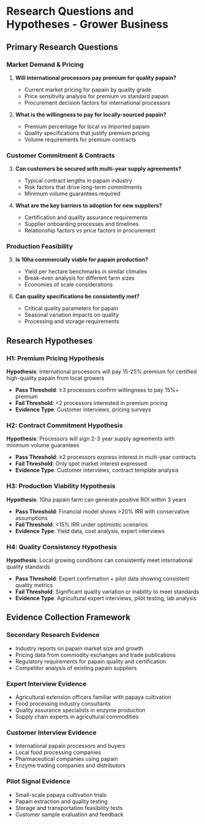 # Research Questions and Hypotheses - Grower Business

## Primary Research Questions

### Market Demand & Pricing
1. **Will international processors pay premium for quality papain?**
   - Current market pricing for papain by quality grade
   - Price sensitivity analysis for premium vs standard papain
   - Procurement decision factors for international processors

2. **What is the willingness to pay for locally-sourced papain?**
   - Premium percentage for local vs imported papain
   - Quality specifications that justify premium pricing
   - Volume requirements for premium contracts

### Customer Commitment & Contracts
3. **Can customers be secured with multi-year supply agreements?**
   - Typical contract lengths in papain industry
   - Risk factors that drive long-term commitments
   - Minimum volume guarantees required

4. **What are the key barriers to adoption for new suppliers?**
   - Certification and quality assurance requirements
   - Supplier onboarding processes and timelines
   - Relationship factors vs price factors in procurement

### Production Feasibility
5. **Is 10ha commercially viable for papain production?**
   - Yield per hectare benchmarks in similar climates
   - Break-even analysis for different farm sizes
   - Economies of scale considerations

6. **Can quality specifications be consistently met?**
   - Critical quality parameters for papain
   - Seasonal variation impacts on quality
   - Processing and storage requirements

## Research Hypotheses

### H1: Premium Pricing Hypothesis
**Hypothesis**: International processors will pay 15-25% premium for certified high-quality papain from local growers
- **Pass Threshold**: ≥3 processors confirm willingness to pay 15%+ premium
- **Fail Threshold**: <2 processors interested in premium pricing
- **Evidence Type**: Customer interviews, pricing surveys

### H2: Contract Commitment Hypothesis  
**Hypothesis**: Processors will sign 2-3 year supply agreements with minimum volume guarantees
- **Pass Threshold**: ≥2 processors express interest in multi-year contracts
- **Fail Threshold**: Only spot market interest expressed
- **Evidence Type**: Customer interviews, contract template analysis

### H3: Production Viability Hypothesis
**Hypothesis**: 10ha papain farm can generate positive ROI within 3 years
- **Pass Threshold**: Financial model shows >20% IRR with conservative assumptions
- **Fail Threshold**: <15% IRR under optimistic scenarios
- **Evidence Type**: Yield data, cost analysis, expert interviews

### H4: Quality Consistency Hypothesis
**Hypothesis**: Local growing conditions can consistently meet international quality standards
- **Pass Threshold**: Expert confirmation + pilot data showing consistent quality metrics
- **Fail Threshold**: Significant quality variation or inability to meet standards
- **Evidence Type**: Agricultural expert interviews, pilot testing, lab analysis

## Evidence Collection Framework

### Secondary Research Evidence
- Industry reports on papain market size and growth
- Pricing data from commodity exchanges and trade publications
- Regulatory requirements for papain quality and certification
- Competitor analysis of existing papain suppliers

### Expert Interview Evidence
- Agricultural extension officers familiar with papaya cultivation
- Food processing industry consultants
- Quality assurance specialists in enzyme production
- Supply chain experts in agricultural commodities

### Customer Interview Evidence
- International papain processors and buyers
- Local food processing companies
- Pharmaceutical companies using papain
- Enzyme trading companies and distributors

### Pilot Signal Evidence
- Small-scale papaya cultivation trials
- Papain extraction and quality testing
- Storage and transportation feasibility tests
- Customer sample evaluation and feedback

